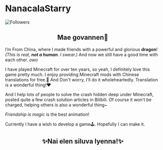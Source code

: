 # NanacalaStarry
![Followers](https://bilistats.lonelyion.com/followers?uid=262366744)
## <h><center>Mae govannen👋</center></h>

I’m From China, where I made friends with a powerful and glorious **dragon**! _(This is real, **not a human**. I swear.)_
And now we still have a good time with each other. *owo*

I have played Minecraft for over ten years, so yeah, I definitely love this game pretty much.
I enjoy providing Minecraft mods with Chinese translations for free.📜
And Don't worry, I'll do it wholeheartedly. Translation is a wonderful thing!❤️

And I help lots of people to solve the crash hidden deep under Minecraft, 
posted quite a few crash solution articles in Bilibili.
Of course it won't be charged, helping others is also a wonderful thing~

_Friendship is magic_ is the best animation!

Currently I have a wish to develop a game🕹️. Hopefully I can make it.

## <center>✨Nai elen siluva lyenna!✨</center>
